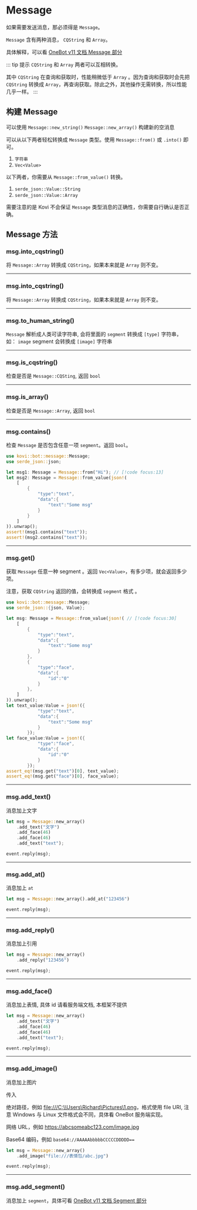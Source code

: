 # Message

如果需要发送消息，那必须得是 `Message`。

`Message` 含有两种消息， `CQString` 和 `Array`。

具体解释，可以看 [OneBot v11 文档 Message 部分](https://github.com/botuniverse/onebot-11/blob/master/message/README.md)

::: tip 提示
`CQString` 和 `Array` 两者可以互相转换。

其中 `CQString` 在查询和获取时，性能稍微低于 `Array` 。因为查询和获取时会先把 `CQString` 转换成 `Array`，再查询获取。除此之外，其他操作无需转换，所以性能几乎一样。
:::

## 构建 Message

可以使用 `Message::new_string()` `Message::new_array()` 构建新的空消息

可以从以下两者轻松转换成 `Message` 类型。使用 `Message::from()` 或 `.into()` 即可。

1. `字符串`
2. `Vec<Value>`

以下两者，你需要从 `Message::from_value()` 转换。

1. `serde_json::Value::String`
2. `serde_json::Value::Array`

需要注意的是 Kovi 不会保证 `Message` 类型消息的正确性，你需要自行确认是否正确。

## Message 方法

### msg.into_cqstring()

将 `Message::Array` 转换成 `CQString`，如果本来就是 `Array` 则不变。

***

### msg.into_cqstring()

将 `Message::Array` 转换成 `CQString`，如果本来就是 `Array` 则不变。

***

### msg.to_human_string()

`Message` 解析成人类可读字符串, 会将里面的 `segment` 转换成 `[type]` 字符串，如： `image` segment 会转换成 `[image]` 字符串

***

### msg.is_cqstring()

检查是否是 `Message::CQSting`, 返回 `bool`

***

### msg.is_array()

检查是否是 `Message::Array`, 返回 `bool`

***

### msg.contains()

检查 `Message` 是否包含任意一项 `segment`。返回 `bool`。

```rust
use kovi::bot::message::Message;
use serde_json::json;

let msg1: Message = Message::from("Hi"); // [!code focus:13]
let msg2: Message = Message::from_value(json!(
    [
        {
            "type":"text",
            "data":{
                "text":"Some msg"    
            }
        }
    ]
)).unwrap();
assert!(msg1.contains("text"));
assert!(msg2.contains("text"));
```

***

### msg.get()

获取 `Message` 任意一种 segment 。返回 `Vec<Value>`，有多少项，就会返回多少项。

注意，获取 `CQString` 返回的值，会转换成 `segment` 格式 。

```rust
use kovi::bot::message::Message;
use serde_json::{json, Value};

let msg: Message = Message::from_value(json!( // [!code focus:30]
    [
        {
            "type":"text",
            "data":{
                "text":"Some msg"    
            }
        },
        {
            "type":"face",
            "data":{
                "id":"0"    
            }
        },
    ]
)).unwrap();
let text_value:Value = json!({
            "type":"text",
            "data":{
                "text":"Some msg"    
            }
        });
let face_value:Value = json!({
            "type":"face",
            "data":{
                "id":"0"    
            }
        });
assert_eq!(msg.get("text")[0], text_value);
assert_eq!(msg.get("face")[0], face_value);
```

***

### msg.add_text()

消息加上文字

```rust
let msg = Message::new_array()
    .add_text("文字")
    .add_face(46)
    .add_face(46)
    .add_text("text");

event.reply(msg);
```

***

### msg.add_at()

消息加上 `at`

```rust
let msg = Message::new_array().add_at("123456")

event.reply(msg);
```

***

### msg.add_reply()

消息加上引用

```rust
let msg = Message::new_array()
    .add_reply("123456")

event.reply(msg);
```

***

### msg.add_face()

消息加上表情, 具体 id 请看服务端文档, 本框架不提供

```rust
let msg = Message::new_array()
    .add_text("文字")
    .add_face(46)
    .add_face(46)
    .add_text("text");

event.reply(msg);
```

***

### msg.add_image()

消息加上图片

传入

绝对路径，例如 <file:///C:\\Users\Richard\Pictures\1.png>，格式使用 file URI, 注意 Windows 与 Linux 文件格式会不同，具体看 OneBot 服务端实现。

网络 URL，例如 <https://abcsomeabc123.com/image.jpg>

Base64 编码，例如 `base64://AAAAAbbbbbCCCCCDDDDD==`

```rust
let msg = Message::new_array()
    .add_image("file:///表情包/abc.jpg")

event.reply(msg);
```

***

### msg.add_segment()

消息加上 `segment`，具体可看 [OneBot v11 文档 Segment 部分](https://github.com/botuniverse/onebot-11/blob/master/message/segment.md)
